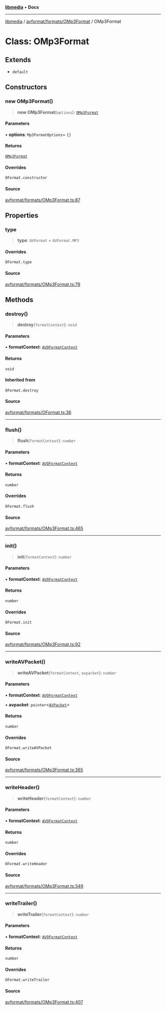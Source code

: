 [**libmedia**](../../../../README.md) • **Docs**

***

[libmedia](../../../../README.md) / [avformat/formats/OMp3Format](../README.md) / OMp3Format

# Class: OMp3Format

## Extends

- `default`

## Constructors

### new OMp3Format()

> **new OMp3Format**(`options`): [`OMp3Format`](OMp3Format.md)

#### Parameters

• **options**: `Mp3FormatOptions`= `{}`

#### Returns

[`OMp3Format`](OMp3Format.md)

#### Overrides

`OFormat.constructor`

#### Source

[avformat/formats/OMp3Format.ts:87](https://github.com/zhaohappy/libmedia/blob/acbbf6bd75e6ee4c968b9f441fe28c40f42f350d/src/avformat/formats/OMp3Format.ts#L87)

## Properties

### type

> **type**: `AVFormat` = `AVFormat.MP3`

#### Overrides

`OFormat.type`

#### Source

[avformat/formats/OMp3Format.ts:79](https://github.com/zhaohappy/libmedia/blob/acbbf6bd75e6ee4c968b9f441fe28c40f42f350d/src/avformat/formats/OMp3Format.ts#L79)

## Methods

### destroy()

> **destroy**(`formatContext`): `void`

#### Parameters

• **formatContext**: [`AVOFormatContext`](../../../AVFormatContext/interfaces/AVOFormatContext.md)

#### Returns

`void`

#### Inherited from

`OFormat.destroy`

#### Source

[avformat/formats/OFormat.ts:36](https://github.com/zhaohappy/libmedia/blob/acbbf6bd75e6ee4c968b9f441fe28c40f42f350d/src/avformat/formats/OFormat.ts#L36)

***

### flush()

> **flush**(`formatContext`): `number`

#### Parameters

• **formatContext**: [`AVOFormatContext`](../../../AVFormatContext/interfaces/AVOFormatContext.md)

#### Returns

`number`

#### Overrides

`OFormat.flush`

#### Source

[avformat/formats/OMp3Format.ts:465](https://github.com/zhaohappy/libmedia/blob/acbbf6bd75e6ee4c968b9f441fe28c40f42f350d/src/avformat/formats/OMp3Format.ts#L465)

***

### init()

> **init**(`formatContext`): `number`

#### Parameters

• **formatContext**: [`AVOFormatContext`](../../../AVFormatContext/interfaces/AVOFormatContext.md)

#### Returns

`number`

#### Overrides

`OFormat.init`

#### Source

[avformat/formats/OMp3Format.ts:92](https://github.com/zhaohappy/libmedia/blob/acbbf6bd75e6ee4c968b9f441fe28c40f42f350d/src/avformat/formats/OMp3Format.ts#L92)

***

### writeAVPacket()

> **writeAVPacket**(`formatContext`, `avpacket`): `number`

#### Parameters

• **formatContext**: [`AVOFormatContext`](../../../AVFormatContext/interfaces/AVOFormatContext.md)

• **avpacket**: `pointer`\<[`AVPacket`](../../../../avutil/struct/avpacket/classes/AVPacket.md)\>

#### Returns

`number`

#### Overrides

`OFormat.writeAVPacket`

#### Source

[avformat/formats/OMp3Format.ts:365](https://github.com/zhaohappy/libmedia/blob/acbbf6bd75e6ee4c968b9f441fe28c40f42f350d/src/avformat/formats/OMp3Format.ts#L365)

***

### writeHeader()

> **writeHeader**(`formatContext`): `number`

#### Parameters

• **formatContext**: [`AVOFormatContext`](../../../AVFormatContext/interfaces/AVOFormatContext.md)

#### Returns

`number`

#### Overrides

`OFormat.writeHeader`

#### Source

[avformat/formats/OMp3Format.ts:349](https://github.com/zhaohappy/libmedia/blob/acbbf6bd75e6ee4c968b9f441fe28c40f42f350d/src/avformat/formats/OMp3Format.ts#L349)

***

### writeTrailer()

> **writeTrailer**(`formatContext`): `number`

#### Parameters

• **formatContext**: [`AVOFormatContext`](../../../AVFormatContext/interfaces/AVOFormatContext.md)

#### Returns

`number`

#### Overrides

`OFormat.writeTrailer`

#### Source

[avformat/formats/OMp3Format.ts:407](https://github.com/zhaohappy/libmedia/blob/acbbf6bd75e6ee4c968b9f441fe28c40f42f350d/src/avformat/formats/OMp3Format.ts#L407)
